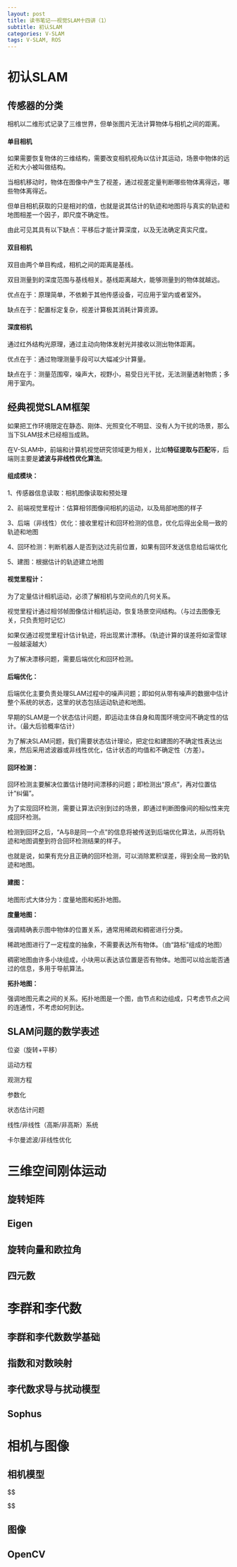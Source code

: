 ```yaml
---
layout: post
title: 读书笔记——视觉SLAM十四讲（1）
subtitle: 初认SLAM
categories: V-SLAM
tags: V-SLAM, ROS
---
```


# 初认SLAM

## 传感器的分类

相机以二维形式记录了三维世界，但单张图片无法计算物体与相机之间的距离。

#### 单目相机

如果需要恢复物体的三维结构，需要改变相机视角以估计其运动，场景中物体的远近和大小被叫做结构。

当相机移动时，物体在图像中产生了视差，通过视差定量判断哪些物体离得远，哪些物体离得近。

但单目相机获取的只是相对的值，也就是说其估计的轨迹和地图将与真实的轨迹和地图相差一个因子，即尺度不确定性。

由此可见其具有以下缺点：平移后才能计算深度，以及无法确定真实尺度。

#### 双目相机

双目由两个单目构成，相机之间的距离是基线。

双目测量到的深度范围与基线相关。基线距离越大，能够测量到的物体就越远。

优点在于：原理简单，不依赖于其他传感设备，可应用于室内或者室外。

缺点在于：配置标定复杂，视差计算极其消耗计算资源。

#### 深度相机

通过红外结构光原理，通过主动向物体发射光并接收以测出物体距离。

优点在于：通过物理测量手段可以大幅减少计算量。

缺点在于：测量范围窄，噪声大，视野小，易受日光干扰，无法测量透射物质；多用于室内。

## 经典视觉SLAM框架

如果把工作环境限定在静态、刚体、光照变化不明显、没有人为干扰的场景，那么当下SLAM技术已经相当成熟。

在V-SLAM中，前端和计算机视觉研究领域更为相关，比如**特征提取与匹配**等，后端则主要是**滤波与非线性优化算法**。

#### 组成模块：

1、传感器信息读取：相机图像读取和预处理

2、前端视觉里程计：估算相邻图像间相机的运动，以及局部地图的样子

3、后端（非线性）优化：接收里程计和回环检测的信息，优化后得出全局一致的轨迹和地图

4、回环检测：判断机器人是否到达过先前位置，如果有回环发送信息给后端优化

5、建图：根据估计的轨迹建立地图

#### 视觉里程计：

为了定量估计相机运动，必须了解相机与空间点的几何关系。

视觉里程计通过相邻帧图像估计相机运动，恢复场景空间结构。（与过去图像无关，只负责短时记忆）

如果仅通过视觉里程计估计轨迹，将出现累计漂移。（轨迹计算的误差将如滚雪球一般越滚越大）

为了解决漂移问题，需要后端优化和回环检测。

#### 后端优化：

后端优化主要负责处理SLAM过程中的噪声问题；即如何从带有噪声的数据中估计整个系统的状态，这里的状态包括运动轨迹和地图。

早期的SLAM是一个状态估计问题，即运动主体自身和周围环境空间不确定性的估计。（最大后验概率估计）

为了解决SLAM问题，我们需要状态估计理论，把定位和建图的不确定性表达出来，然后采用滤波器或非线性优化，估计状态的均值和不确定性（方差）。

#### 回环检测：

回环检测主要解决位置估计随时间漂移的问题；即检测出“原点”，再对位置估计“纠偏”。

为了实现回环检测，需要让算法识别到过的场景，即通过判断图像间的相似性来完成回环检测。

检测到回环之后，“A与B是同一个点”的信息将被传送到后端优化算法，从而将轨迹和地图调整到符合回环检测结果的样子。

也就是说，如果有充分且正确的回环检测，可以消除累积误差，得到全局一致的轨迹和地图。

#### 建图：

地图形式大体分为：度量地图和拓扑地图。

**度量地图：**

强调精确表示图中物体的位置关系，通常用稀疏和稠密进行分类。

稀疏地图进行了一定程度的抽象，不需要表达所有物体。（由“路标”组成的地图）

稠密地图由许多小块组成，小块用以表达该位置是否有物体。地图可以给出能否通过的信息，多用于导航算法。

**拓扑地图：**

强调地图元素之间的关系。拓扑地图是一个图，由节点和边组成，只考虑节点之间的连通性，不考虑如何到达。

## SLAM问题的数学表述

位姿（旋转+平移）

运动方程

观测方程

参数化

状态估计问题

线性/非线性（高斯/非高斯）系统

卡尔曼滤波/非线性优化

# 三维空间刚体运动

## 旋转矩阵

## Eigen

## 旋转向量和欧拉角

## 四元数



# 李群和李代数

## 李群和李代数数学基础

## 指数和对数映射

## 李代数求导与扰动模型

## Sophus



# 相机与图像

## 相机模型

$$

$$



## 图像

## OpenCV











